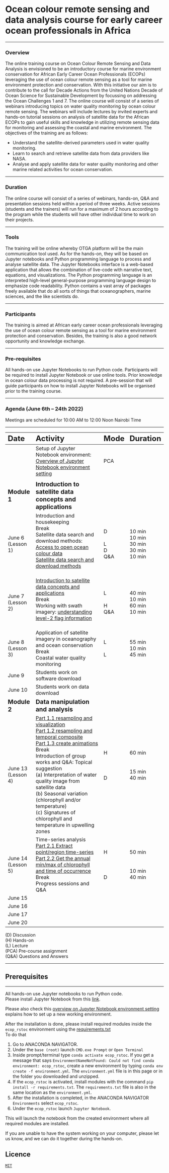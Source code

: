 # Ocean colour remote sensing and data analysis course for early career ocean professionals in Africa

*** 

### Overview

The online training course on Ocean Colour Remote Sensing and Data Analysis is envisioned to be an introductory course
for marine environment conservation for African Early Career Ocean Professionals (ECOPs) leveraging the use of ocean
colour remote sensing as a tool for marine environment protection and conservation. With this initiative our aim is to
contribute to the call for Decade Actions from the United Nations Decade of Ocean Science for Sustainable Development by
focussing on addressing the Ocean Challenges 1 and 7. The online course will consist of a series of webinars introducing
topics on water quality monitoring by ocean colour remote sensing. The webinars will include lectures by invited experts
and hands-on tutorial sessions on analysis of satellite data for the African ECOPs to gain useful skills and knowledge
in utilizing remote sensing data for monitoring and assessing the coastal and marine environment. The objectives of the
training are as follows:

- Understand the satellite-derived parameters used in water quality monitoring.
- Learn to search and retrieve satellite data from data providers like NASA.
- Analyse and apply satellite data for water quality monitoring and other marine related activities for ocean
  conservation.

---

### Duration

The online course will consist of a series of webinars, hands-on, Q&A and presentation sessions held within a period of
three weeks. Active sessions (students and the trainers) will run for a maximum of 2 hours according to the program
while the students will have other individual time to work on their projects.

---

### Tools

The training will be online whereby OTGA platform will be the main communication tool used. As for the hands-on, they
will be based on Jupyter notebooks and Python programming language to process and analyse satellite data. The Jupyter
Notebooks interface is a web-based application that allows the combination of live-code with narrative text, equations,
and visualizations. The Python programming language is an interpreted high-level general-purpose programming language
design to emphasize code readability. Python contains a vast array of packages freely available that do all sorts of
things that oceanographers, marine sciences, and the like scientists do.

--- 

### Participants

The training is aimed at African early career ocean professionals leveraging the use of ocean colour remote sensing as a
tool for marine environment protection and conservation. Besides, the training is also a good network opportunity and
knowledge exchange.

---

### Pre-requisites

All hands-on use Jupyter Notebooks to run Python code. Participants will be required to install Jupyter Notebook or use
online tools. Prior knowledge in ocean colour data processing is not required. A pre-session that will guide
participants on how to install Jupyter Notebooks will be organised prior to the training course.

---

### Agenda (June 6th – 24th 2022)
Meetings are scheduled for 10:00 AM to 12:00 Noon Nairobi Time

---

| <span style="font-weight:bold; font-size: 1.5em">Date </span>     | <span style="font-weight:bold; font-size: 1.5em">Activity</span>                                                                                                                                                                                                                                                                                                                                                                                                                                                                                                                                                                                                                                                                                                                                                                                                                                                                               | <span style="font-weight:bold; font-size: 1.5em">Mode</span> | <span style="font-weight:bold; font-size: 1.5em">Duration</span> |
|:------------------------------------------------------------------|:-----------------------------------------------------------------------------------------------------------------------------------------------------------------------------------------------------------------------------------------------------------------------------------------------------------------------------------------------------------------------------------------------------------------------------------------------------------------------------------------------------------------------------------------------------------------------------------------------------------------------------------------------------------------------------------------------------------------------------------------------------------------------------------------------------------------------------------------------------------------------------------------------------------------------------------------------|:-------------------------------------------------------------|:-----------------------------------------------------------------|
|                                                                   | Setup of Jupyter Notebook environment: [Overview of Jupyter Notebook environment setting](https://classroom.oceanteacher.org/pluginfile.php/56808/mod_book/chapter/3276/1.1Overview_of_Jupyter_notebook_environment_setting.pdf)                                                                                                                                                                                                                                                                                                                                                                                                                                                                                                                                                                                                                                                                                                               | PCA                                                          |                                                                  |
|                                                                   |                                                                                                                                                                                                                                                                                                                                                                                                                                                                                                                                                                                                                                                                                                                                                                                                                                                                                                                                                |                                                              |                                                                  |
| <span style="font-weight:bold; font-size: 1.2em">Module 1</span>  | <span style="font-weight:bold; font-size: 1.2em">Introduction to satellite data concepts and applications </span>                                                                                                                                                                                                                                                                                                                                                                                                                                                                                                                                                                                                                                                                                                                                                                                                                              |                                                              |                                                                  |
| June 6<br/>(Lesson 1)                                             | Introduction and housekeeping <br/>Break<br/> Satellite data search and download methods: [Access to open ocean colour data](https://classroom.oceanteacher.org/pluginfile.php/58990/mod_lesson/page_contents/3764/1.2Access_to_open_ocean_colour.pdf) <br/>[Satellite data search and download methods](https://github.com/Elgyii/ocean-colour-training-ecops-africa/blob/main/satellite-data-concepts-and-applications/M1L1-data-search-and-download.ipynb)  <br/>     <br/>                                                                                                                                                                                                                                                                                                                                                                                                                                                                 | D<br/><br/>L<br/>D<br/>Q&A                                   | 10 min<br/>10 min<br/>30 min<br/>30 min<br/>10 min               |
| June 7<br />(Lesson 2)                                            | [Introduction to satellite data concepts and applications](https://classroom.oceanteacher.org/pluginfile.php/58991/mod_lesson/page_contents/3769/2.1Introduction_to_satellite_data_concepts_and_applications.pdf)  <br/>Break<br/>Working with swath imagery: [understanding level-2 flag information](https://github.com/Elgyii/ocean-colour-training-ecops-africa/blob/main/satellite-data-concepts-and-applications/M1L2-working-with-swath-imagery-understanding-l2_flags.ipynb)   <br/> <br/>                                                                                                                                                                                                                                                                                                                                                                                                                                             | L<br/><br/>H<br/>Q&A                                         | 40 min<br/>10 min<br/>60 min<br/> 10 min                         |
| June 8<br />(Lesson 3)                                            | Application of satellite imagery in oceanography and ocean conservation  <br/>Break<br/> Coastal water quality monitoring                                                                                                                                                                                                                                                                                                                                                                                                                                                                                                                                                                                                                                                                                                                                                                                                                      | L <br/><br/>L                                                | 55 min<br/> 10 min<br/>45 min                                    |
| June 9<br />                                                      | Students work on software download                                                                                                                                                                                                                                                                                                                                                                                                                                                                                                                                                                                                                                                                                                                                                                                                                                                                                                             |                                                              |                                                                  |
| June 10<br />                                                     | Students work on data download                                                                                                                                                                                                                                                                                                                                                                                                                                                                                                                                                                                                                                                                                                                                                                                                                                                                                                                 |                                                              |                                                                  |
| <span style="font-weight:bold; font-size: 1.2em">Module 2</span>  | <span style="font-weight:bold; font-size: 1.2em">Data manipulation and analysis  </span>                                                                                                                                                                                                                                                                                                                                                                                                                                                                                                                                                                                                                                                                                                                                                                                                                                                       |                                                              |                                                                  |
| June 13<br />(Lesson 4)                                           | [Part 1.1 resampling and visualization](https://github.com/Elgyii/ocean-colour-training-ecops-africa/blob/main/satellite-data-manipulation-and-analysis/M2L1-data-manipulation-and-analysis_resampling-visualization.ipynb)<br/>[Part 1.2 resampling and temporal composite](https://github.com/Elgyii/ocean-colour-training-ecops-africa/blob/main/satellite-data-manipulation-and-analysis/M2L1-data-manipulation-and-analysis_resampling-composite.ipynb) <br/>[Part 1.3 create animations](https://github.com/Elgyii/ocean-colour-training-ecops-africa/blob/main/satellite-data-manipulation-and-analysis/M2L1-data-manipulation-and-analysis_animations.ipynb)<br/>Break<br/>Introduction of group works and Q&A: Topical suggestion<br/>(a) Interpretation of water quality image from satellite data<br/>(b) Seasonal variation (chlorophyll and/or temperature) <br/>(c) Signatures of chlorophyll and temperature in upwelling zones | H<br/><br/><br/><br/>D<br/><br/><br/><br/>                   | 60 min<br/><br/><br/>15 min<br/>40 min<br/><br/><br/><br/>       |
| June 14<br />(Lesson 5)                                           | Time-series analysis<br/>[Part 2.1 Extract point/region time-series](https://github.com/Elgyii/ocean-colour-training-ecops-africa/blob/main/satellite-data-manipulation-and-analysis/M2L2-time-series-analysis_point-region-extract.ipynb)<br/>[Part 2.2 Get the annual min/max of chlorophyll and time of occurrence](https://github.com/Elgyii/ocean-colour-training-ecops-africa/blob/main/satellite-data-manipulation-and-analysis/M2L2-time-series-analysis_annual-min-max.ipynb)<br/>Break<br/>Progress sessions and Q&A                                                                                                                                                                                                                                                                                                                                                                                                                 | H<br/><br/><br/> <br/>D<br/>                                 | 50 min<br/> <br/><br/>10 min <br/>40 min                         |
| June 15<br />                                                     |                                                                                                                                                                                                                                                                                                                                                                                                                                                                                                                                                                                                                                                                                                                                                                                                                                                                                                                                                |                                                              |                                                                  |
| June 16<br />                                                     |                                                                                                                                                                                                                                                                                                                                                                                                                                                                                                                                                                                                                                                                                                                                                                                                                                                                                                                                                |                                                              |                                                                  |
| June 17<br />                                                     |                                                                                                                                                                                                                                                                                                                                                                                                                                                                                                                                                                                                                                                                                                                                                                                                                                                                                                                                                |                                                              |                                                                  |
| June 20<br />                                                     |                                                                                                                                                                                                                                                                                                                                                                                                                                                                                                                                                                                                                                                                                                                                                                                                                                                                                                                                                |                                                              |                                                                  |



(D) Discussion  
(H) Hands-on    
(L) Lecture   
(PCA) Pre-course assignment  
(Q&A) Questions and Answers

---
## Prerequisites
---
All hands-on use Jupyter notebooks to run Python code.   
Please install Jupyter Notebook from this [link](https://www.anaconda.com/products/individual).

Please also check
this [overview on Jupyter Notebook environment setting](https://classroom.oceanteacher.org/pluginfile.php/56808/mod_book/chapter/3276/1.1Overview_of_Jupyter_notebook_environment_setting.pdf) explains how to set up a new working environment.

After the installation is done, please install required modules inside the `ecop_rstoc` environment using
the [requirements.txt](https://github.com/Elgyii/ocean-colour-training-ecops-africa/blob/main/requirements.txt)   
To do that 

1. Go to ANACONDA NAVIGATOR.
2. Under the `base (root)` launch `CMD.exe Prompt` or `Open Terminal`
3. Inside prompt/terminal type `conda activate ecop_rstoc`. If you get a message that says `EnvironmentNameNotFound: Could not find conda environment: ecop_rstoc`, create a new environment by typing `conda env create -f environment.yml`. The `environment.yml` file is in this page or in the folder you downloaded and unzipped.
4. If the `ecop_rstoc` is activated, install modules with the command `pip install -r requirements.txt`. The `requirements.txt` file is also in the same location as the `environment.yml`.
5. After the installation is completed, in the ANACONDA NAVIGATOR `Environments` select `ecop_rstoc`.
6. Under the `ecop_rstoc` launch `Jupyter Notebook`.

This will launch the notebook from the created environment where all required modules are installed.

If you are unable to have the system working on your computer, please let us know, and we can do it together during the
hands-on.

## Licence
[`MIT`](https://github.com/Elgyii/ocean-colour-training-ecops-africa/blob/main/LICENSE)